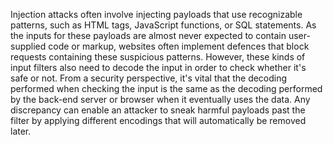 Injection attacks often involve injecting payloads that use recognizable patterns, such as HTML tags, JavaScript functions, or SQL statements. As the inputs for these payloads are almost never expected to contain user-supplied code or markup, websites often implement defences that block requests containing these suspicious patterns.
However, these kinds of input filters also need to decode the input in order to check whether it's safe or not. From a security perspective, it's vital that the decoding performed when checking the input is the same as the decoding performed by the back-end server or browser when it eventually uses the data. Any discrepancy can enable an attacker to sneak harmful payloads past the filter by applying different encodings that will automatically be removed later.
